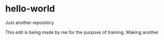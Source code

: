 # hello-world
Just another repository

This edit is being made by me for the purpose of training.
Making another 
